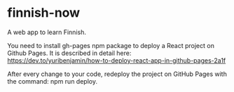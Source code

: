 # finnish-now

A web app to learn Finnish.

You need to install gh-pages npm package to deploy a React project on Github Pages.
It is described in detail here: https://dev.to/yuribenjamin/how-to-deploy-react-app-in-github-pages-2a1f

After every change to your code, redeploy the project on GitHub Pages with the command: npm run deploy.
